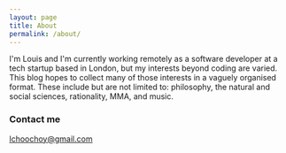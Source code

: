 ```yaml
---
layout: page
title: About
permalink: /about/
---
```


I'm Louis and I'm currently working remotely as a software developer at a tech startup based in London, but my interests beyond coding are varied. This blog hopes to collect many of those interests in a vaguely organised format. These include but are not limited to: philosophy, the natural and social sciences, rationality, MMA, and music.

### Contact me

[lchoochoy@gmail.com](mailto:lchoochoy@gmail.com)

